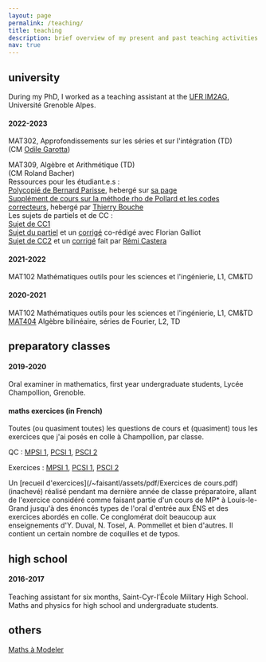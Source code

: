 ```yaml
---
layout: page
permalink: /teaching/
title: teaching
description: brief overview of my present and past teaching activities
nav: true
---
```


## university 
During my PhD, I worked as a teaching assistant at the <a href="https://im2ag.univ-grenoble-alpes.fr">UFR IM2AG</a>, Université Grenoble Alpes. 

#### 2022-2023
MAT302, Approfondissements sur les séries et sur l'intégration (TD) <br />
(CM [Odile Garotta](https://www-fourier.ujf-grenoble.fr/~garotta/))<br />


MAT309, Algèbre et Arithmétique (TD)<br />
(CM Roland Bacher)<br />
Ressources pour les étudiant.e.s : <br />
[Polycopié de Bernard Parisse](https://www-fourier.ujf-grenoble.fr/~parisse/mat309/mat309.pdf), hebergé sur [sa page](https://www-fourier.ujf-grenoble.fr/~parisse)<br />
[Supplément de cours sur la méthode rho de Pollard et les codes correcteurs](https://www-fourier.univ-grenoble-alpes.fr/~bouche/ens/L2_MAT309/2022_MAT309-compl-cours.pdf), hebergé par [Thierry Bouche](https://www-fourier.univ-grenoble-alpes.fr/~bouche)
<br />
Les sujets de partiels et de CC :
<br />
[Sujet de CC1](/~faisantl/assets/pdf/2022_MAT309_CC1.pdf) 
<br />
[Sujet du partiel](/~faisantl/assets/pdf/2022_MAT309_Partiel.pdf)  et un [corrigé](/~faisantl/assets/pdf/2022_MAT309_Partiel_Corrige.pdf)
co-rédigé avec Florian Galliot
<br />
[Sujet de CC2](/~faisantl/assets/pdf/2022_MAT309_CC2.pdf) et un [corrigé](/~faisantl/assets/pdf/2022_MAT309_CC2_Corrige.pdf) fait par [Rémi Castera](https://lig-membres.imag.fr/casterar/)


#### 2021-2022
MAT102 Mathématiques outils pour les sciences et l'ingénierie, L1, CM&TD 

#### 2020-2021
MAT102 Mathématiques outils pour les sciences et l'ingénierie, L1, CM&TD <br />
<a href="https://www-fourier.univ-grenoble-alpes.fr/~parisse/#mat404">MAT404</a> 
Algèbre bilinéaire, séries de Fourier, L2, TD  <br />  

## preparatory classes 
#### 2019-2020
Oral examiner in mathematics, first year undergraduate students, Lycée Champollion, Grenoble. 

#### maths exercices (in French)
Toutes (ou quasiment toutes) les questions de cours et (quasiment) tous les exercices que j'ai posés en colle à Champollion, par classe. 

QC : [MPSI 1](/~faisantl/assets/pdf/MPSI1_Cours.pdf), [PCSI 1](/~faisantl/assets/pdf/PCSI1_Cours.pdf), [PSCI 2](/~faisantl/assets/pdf/PCSI2_Cours.pdf)

Exercices : [MPSI 1](/~faisantl/assets/pdf/MPSI1_Exercices.pdf), [PCSI 1](/~faisantl/assets/pdf/PCSI1_Exercices.pdf), [PSCI 2](/~faisantl/assets/pdf/PCSI2_Exercices.pdf)

Un [recueil d'exercices](/~faisantl/assets/pdf/Exercices de cours.pdf) (inachevé) réalisé pendant ma dernière année de classe préparatoire, allant de l'exercice considéré comme faisant partie d'un cours de MP* à Louis-le-Grand jusqu'à des énoncés types de l'oral d'entrée aux ÉNS et des exercices abordés en colle. 
Ce conglomérat 
doit beaucoup aux enseignements d'Y. Duval, N. Tosel, A. Pommellet et bien d'autres. 
Il contient un certain nombre de coquilles et de typos. 



## high school 
#### 2016-2017
Teaching assistant for six months, Saint-Cyr-l’École Military High School. Maths and physics for high school and undergraduate students.

## others
<a href="https://mathsamodeler.ujf-grenoble.fr">Maths à Modeler</a>
